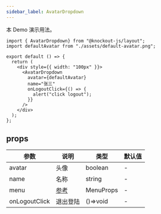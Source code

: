 ```yaml
---
sidebar_label: AvatarDropdown
---
```


本 Demo 演示用法。

```tsx preview
import { AvatarDropdown} from "@knockout-js/layout";
import defaultAvatar from "./assets/default-avatar.png";

export default () => {
  return (
    <div style={{ width: "100px" }}>
      <AvatarDropdown
        avatar={defaultAvatar}
        name="张三"
        onLogoutClick={() => {
          alert("click logout");
        }}
      />
    </div>
  );
};
```

## props

| 参数          | 说明                                              | 类型      | 默认值 |
| ------------- | ------------------------------------------------- | --------- | ------ |
| avatar        | 头像                                              | boolean   | -      |
| name          | 名称                                              | string    | -      |
| menu          | [参考](https://ant.design/components/menu-cn#api) | MenuProps | -      |
| onLogoutClick | 退出登陆                                          | ()=>void  | -      |
